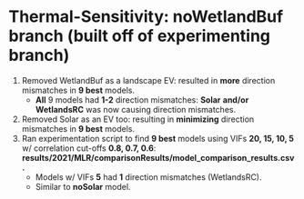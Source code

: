 # Thermal-Sensitivity: noWetlandBuf branch (built off of experimenting branch)
1) Removed WetlandBuf as a landscape EV: resulted in **more** direction mismatches in **9 best** models.
   * **All** 9 models had **1-2** direction mismatches: **Solar** **and/or** **WetlandsRC** was now causing direction mismatches.
2) Removed Solar as an EV too: resulting in **minimizing** direction mismatches in **9 best** models.
3) Ran experimentation script to find **9 best** models using VIFs **20, 15, 10, 5** w/ correlation cut-offs **0.8, 0.7, 0.6**: **results/2021/MLR/comparisonResults/model_comparison_results.csv.**
   * Models w/ VIFs **5** had **1** direction mismatches (WetlandsRC).
   * Similar to **noSolar** model.

